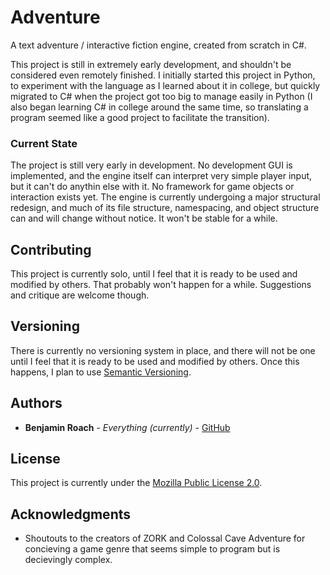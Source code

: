 # Adventure

A text adventure / interactive fiction engine, created from scratch in C#.

This project is still in extremely early development, and shouldn't be considered even remotely finished.
I initially started this project in Python, to experiment with the language as I learned about it in college, but quickly migrated to C# when the project got too big to manage easily in Python (I also began learning C# in college around the same time, so translating a program seemed like a good project to facilitate the transition).

### Current State

The project is still very early in development. No development GUI is implemented, and the engine itself can interpret very simple player input, but it can't do anythin else with it. No framework for game objects or interaction exists yet.
The engine is currently undergoing a major structural redesign, and much of its file structure, namespacing, and object structure can and will change without notice. It won't be stable for a while.

## Contributing

This project is currently solo, until I feel that it is ready to be used and modified by others. That probably won't happen for a while. Suggestions and critique are welcome though.

## Versioning

There is currently no versioning system in place, and there will not be one until I feel that it is ready to be used and modified by others. Once this happens, I plan to use [Semantic Versioning](https://semver.org/).

## Authors

* **Benjamin Roach** - *Everything (currently)* - [GitHub](https://github.com/Ben-Roach)

## License

This project is currently under the [Mozilla Public License 2.0](https://www.mozilla.org/en-US/MPL/2.0/).

## Acknowledgments

* Shoutouts to the creators of ZORK and Colossal Cave Adventure for concieving a game genre that seems simple to program but is decievingly complex.
